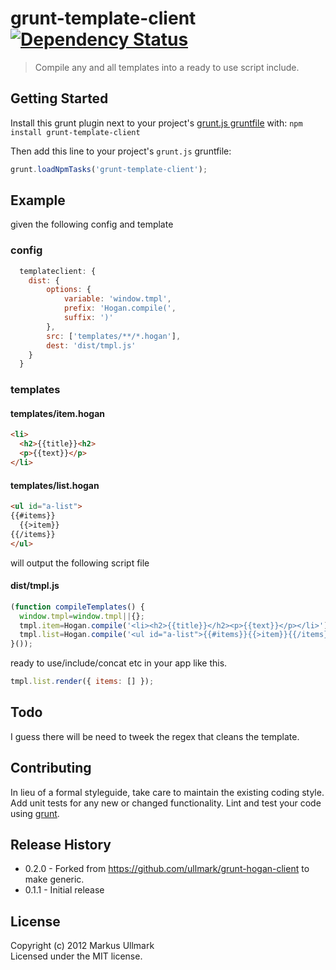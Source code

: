 # grunt-template-client [![Dependency Status](http://david-dm.org/alanshaw/grunt-template-client/status.png)](http://david-dm.org/alanshaw/grunt-template-client)

> Compile any and all templates into a ready to use script include.

## Getting Started
Install this grunt plugin next to your project's [grunt.js gruntfile][getting_started] with: `npm install grunt-template-client`

Then add this line to your project's `grunt.js` gruntfile:

```javascript
grunt.loadNpmTasks('grunt-template-client');
```

[grunt]: http://gruntjs.com/
[getting_started]: https://github.com/gruntjs/grunt/blob/master/docs/getting_started.md

## Example
given the following config and template
### config
```javascript
  templateclient: {
    dist: {
		options: {
			variable: 'window.tmpl',
			prefix: 'Hogan.compile(',
			suffix: ')'
		},
		src: ['templates/**/*.hogan'],
		dest: 'dist/tmpl.js' 
    }
  }
```
### templates
#### templates/item.hogan
```html
<li>
  <h2>{{title}}<h2>
  <p>{{text}}</p>
</li>
```
#### templates/list.hogan
```html
<ul id="a-list">
{{#items}}
  {{>item}}
{{/items}}
</ul>
```

will output the following script file
#### dist/tmpl.js
```javascript
(function compileTemplates() {
  window.tmpl=window.tmpl||{};
  tmpl.item=Hogan.compile('<li><h2>{{title}}</h2><p>{{text}}</p></li>');
  tmpl.list=Hogan.compile('<ul id="a-list">{{#items}}{{>item}}{{/items}}</ul>');
}());
```
ready to use/include/concat etc in your app like this.

```javascript
tmpl.list.render({ items: [] });
```

## Todo
I guess there will be need to tweek the regex that cleans the template.

## Contributing
In lieu of a formal styleguide, take care to maintain the existing coding style. Add unit tests for any new or changed functionality. Lint and test your code using [grunt][grunt].

## Release History
* 0.2.0 - Forked from https://github.com/ullmark/grunt-hogan-client to make generic.
* 0.1.1 - Initial release

## License
Copyright (c) 2012 Markus Ullmark  
Licensed under the MIT license.
